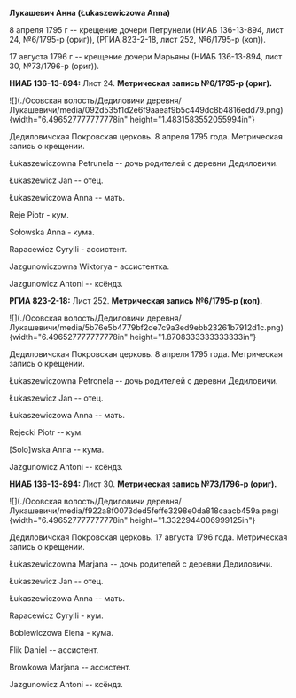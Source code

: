 **Лукашевич Анна (Łukaszewiczowa Anna)**

8 апреля 1795 г -- крещение дочери Петрунели (НИАБ 136-13-894, лист 24,
№6/1795-р (ориг)), (РГИА 823-2-18, лист 252, №6/1795-р (коп)).

17 августа 1796 г -- крещение дочери Марьяны (НИАБ 136-13-894, лист 30,
№73/1796-р (ориг)).

**НИАБ 136-13-894:** Лист 24. **Метрическая запись №6/1795-р (ориг).**

![](./Осовская волость/Дедиловичи деревня/Лукашевичи/media/092d535f1d2e6f9aaeaf9b5c449dc8b4816edd79.png){width="6.496527777777778in"
height="1.4831583552055994in"}

Дедиловичская Покровская церковь. 8 апреля 1795 года. Метрическая запись
о крещении.

Łukaszewiczowna Petrunela -- дочь родителей с деревни Дедиловичи.

Łukaszewicz Jan -- отец.

Łukaszewiczowa Anna -- мать.

Reje Piotr - кум.

Sołowska Anna - кума.

Rapacewicz Cyrylli - ассистент.

Jazgunowiczowna Wiktorya - ассистентка.

Jazgunowicz Antoni -- ксёндз.

**РГИА 823-2-18:** Лист 252. **Метрическая запись №6/1795-р (коп).**

![](./Осовская волость/Дедиловичи деревня/Лукашевичи/media/5b76e5b4779bf2de7c9a3ed9ebb23261b7912d1c.png){width="6.496527777777778in"
height="1.8708333333333333in"}

Дедиловичская Покровская церковь. 8 апреля 1795 года. Метрическая запись
о крещении.

Łukaszewiczowna Petronela -- дочь родителей с деревни Дедиловичи.

Łukaszewicz Jan -- отец.

Łukaszewiczowa Anna -- мать.

Rejecki Piotr -- кум.

\[Solo\]wska Anna -- кума.

Jazgunowicz Antoni -- ксёндз.

**НИАБ 136-13-894:** Лист 30. **Метрическая запись №73/1796-р (ориг).**

![](./Осовская волость/Дедиловичи деревня/Лукашевичи/media/f922a8f0073ded5feffe3298e0da818caacb459a.png){width="6.496527777777778in"
height="1.3322944006999125in"}

Дедиловичская Покровская церковь. 17 августа 1796 года. Метрическая
запись о крещении.

Łukaszewiczowna Marjana -- дочь родителей с деревни Дедиловичи.

Łukaszewicz Jan -- отец.

Łukaszewiczowa Anna -- мать.

Rapacewicz Cyrylli - кум.

Boblewiczowa Elena - кума.

Flik Daniel -- ассистент.

Browkowa Marjana -- ассистент.

Jazgunowicz Antoni -- ксёндз.
